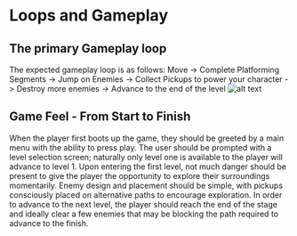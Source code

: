 # Loops and Gameplay

## The primary Gameplay loop
The expected gameplay loop is as follows:
Move -> Complete Platforming Segments -> Jump on Enemies -> Collect Pickups to power your character -> Destroy more enemies -> Advance to the end of the level
![alt text]([https://github.com/LachlanRichardsUSC/SGD213_Task-2-Wiki-Template/wiki](https://github.com/LachlanRichardsUSC/SGD213_Task-2-Wiki-Template/assets/161671083/9031dc16-e0df-42fe-875b-9c76aefb43d8))


## Game Feel - From Start to Finish

When the player first boots up the game, they should be greeted by a main menu with the ability to press play. The user should be prompted with a level selection screen; naturally only level one is available to the player will advance to level 1. Upon entering the first level, not much danger should be present to give the player the opportunity to explore their surroundings momentarily. Enemy design and placement should be simple, with pickups consciously placed on alternative paths to encourage exploration. In order to advance to the next level, the player should reach the end of the stage and ideally clear a few enemies that may be blocking the path required to advance to the finish.
